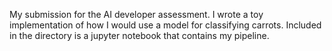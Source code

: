 My submission for the AI developer assessment. I wrote a toy implementation of how I would use a model for classifying carrots. Included in the directory is a jupyter notebook that contains my pipeline.
